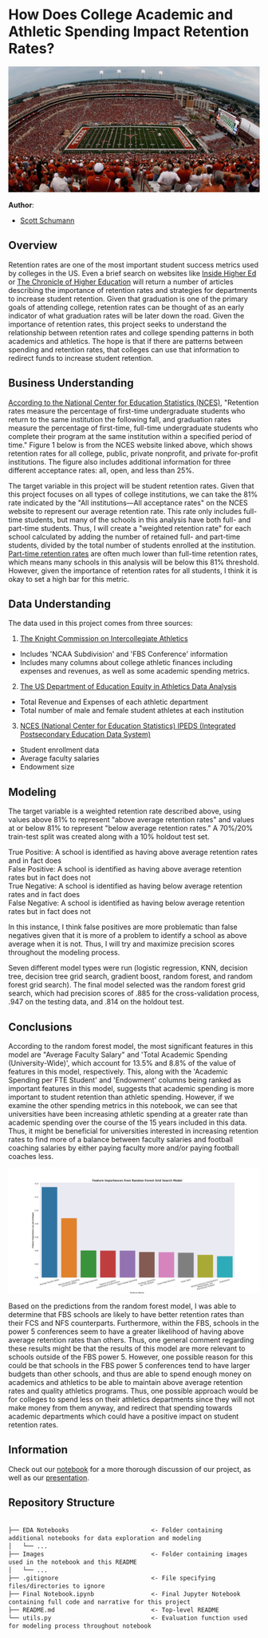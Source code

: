 # How Does College Academic and Athletic Spending Impact Retention Rates?

![UT Austin](https://github.com/Shoemaker703/college_retention/blob/main/Images/Austin_Stadium.jpeg)

**Author**: 

- [Scott Schumann](https://github.com/Shoemaker703)

## Overview

Retention rates are one of the most important student success metrics used by colleges in the US. Even a brief search on websites like [Inside Higher Ed](https://www.insidehighered.com/) or [The Chronicle of Higher Education]((https://www.chronicle.com/)) will return a number of articles describing the importance of retention rates and strategies for departments to increase student retention. Given that graduation is one of the primary goals of attending college, retention rates can be thought of as an early indicator of what graduation rates will be later down the road. Given the importance of retention rates, this project seeks to understand the relationship between retention rates and college spending patterns in both academics and athletics. The hope is that if there are patterns between spending and retention rates, that colleges can use that information to redirect funds to increase student retention.

## Business Understanding

[According to the National Center for Education Statistics (NCES)](https://nces.ed.gov/programs/coe/indicator/ctr), "Retention rates measure the percentage of first-time undergraduate students who return to the same institution the following fall, and graduation rates measure the percentage of first-time, full-time undergraduate students who complete their program at the same institution within a specified period of time." Figure 1 below is from the NCES website linked above, which shows retention rates for all college, public, private nonprofit, and private for-profit institutions. The figure also includes additional information for three different acceptance rates: all, open, and less than 25%. 

The target variable in this project will be student retention rates. Given that this project focuses on all types of college institutions, we can take the 81% rate indicated by the "All institutions—All acceptance rates" on the NCES website to represent our average retention rate. This rate only includes full-time students, but many of the schools in this analysis have both full- and part-time students. Thus, I will create a "weighted retention rate" for each school calculated by adding the number of retained full- and part-time students, divided by the total number of students enrolled at the institution. [Part-time retention rates](https://nces.ed.gov/ipeds/TrendGenerator/app/build-table/7/33?rid=4&cid=1) are often much lower than full-time retention rates, which means many schools in this analysis will be below this 81% threshold. However, given the importance of retention rates for all students, I think it is okay to set a high bar for this metric.


## Data Understanding

The data used in this project comes from three sources:

1) [The Knight Commission on Intercollegiate Athletics](https://www.knightcommission.org/)
- Includes 'NCAA Subdivision' and 'FBS Conference' information
- Includes many columns about college athletic finances including expenses and revenues, as well as some academic spending metrics. 

2) [The US Department of Education Equity in Athletics Data Analysis](https://ope.ed.gov/athletics/#/)
- Total Revenue and Expenses of each athletic department
- Total number of male and female student athletes at each institution

3) [NCES (National Center for Education Statistics) IPEDS (Integrated Postsecondary Education Data System)](https://nces.ed.gov/ipeds/)
- Student enrollment data
- Average faculty salaries
- Endowment size

## Modeling

The target variable is a weighted retention rate described above, using values above 81% to represent "above average retention rates" and values at or below 81% to represent "below average retention rates." A 70%/20% train-test split was created along with a 10% holdout test set.

True Positive: A school is identified as having above average retention rates and in fact does\
False Positive: A school is identified as having above average retention rates but in fact does not\
True Negative: A school is identified as having below average retention rates and in fact does\
False Negative: A school is identified as having below average retention rates but in fact does not

In this instance, I think false positives are more problematic than false negatives given that it is more of a problem to identify a school as above average when it is not. Thus, I will try and maximize precision scores throughout the modeling process.

Seven different model types were run (logistic regression, KNN, decision tree, decision tree grid search, gradient boost, random forest, and random forest grid search). The final model selected was the random forest grid search, which had precision scores of .885 for the cross-validation process, .947 on the testing data, and .814 on the holdout test.

## Conclusions

According to the random forest model, the most significant features in this model are "Average Faculty Salary" and 'Total Academic Spending (University-Wide)', which account for 13.5% and 8.8% of the value of features in this model, respectively. This, along with the 'Academic Spending per FTE Student' and 'Endowment' columns being ranked as important features in this model, suggests that academic spending is more important to student retention than athletic spending. However, if we examine the other spending metrics in this notebook, we can see that universities have been increasing athletic spending at a greater rate than academic spending over the course of the 15 years included in this data. Thus, it might be beneficial for universities interested in increasing retention rates to find more of a balance between faculty salaries and football coaching salaries by either paying faculty more and/or paying football coaches less.

![Final Comparison Bar Chart](https://github.com/Shoemaker703/college_retention/blob/main/Images/feature_importances.png)

Based on the predictions from the random forest model, I was able to determine that FBS schools are likely to have better retention rates than their FCS and NFS counterparts. Furthermore, within the FBS, schools in the power 5 conferences seem to have a greater likelihood of having above average retention rates than others. Thus, one general comment regarding these results might be that the results of this model are more relevant to schools outside of the FBS power 5. However, one possible reason for this could be that schools in the FBS power 5 conferences tend to have larger budgets than other schools, and thus are able to spend enough money on academics and athletics to be able to maintain above average retention rates and quality athletics programs. Thus, one possible approach would be for colleges to spend less on their athletics departments since they will not make money from them anyway, and redirect that spending towards academic departments which could have a positive impact on student retention rates.

## Information

Check out our [notebook](https://github.com/Shoemaker703/college_retention) for a more thorough discussion of our project, as well as our [presentation](https://github.com/Shoemaker703/time_series_project/blob/main/Presentation.pdf).

## Repository Structure

```

├── EDA Notebooks                       <- Folder containing additional notebooks for data exploration and modeling
│   └── ...
├── Images                              <- Folder containing images used in the notebook and this README
│   └── ...
├── .gitignore                          <- File specifying files/directories to ignore
├── Final Notebook.ipynb                <- Final Jupyter Notebook containing full code and narrative for this project
├── README.md                           <- Top-level README
└── utils.py                            <- Evaluation function used for modeling process throughout notebook

``` 
